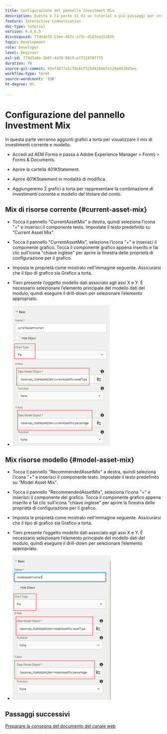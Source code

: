 ```yaml
---
title: Configurazione del pannello Investment Mix
description: Questa è la parte 11 di un tutorial a più passaggi per creare il tuo primo documento di comunicazione interattiva.In questa parte, aggiungeremo dei grafici a torta per visualizzare il mix di investimenti attuale e di modello.
feature: Interactive Communication
doc-type: Tutorial
version: 6.4,6.5
discoiquuid: 77de4e76-53ee-467c-a71c-d1d3ea15283b
topic: Development
role: Developer
level: Beginner
exl-id: 774d7a6e-2b8f-4a70-98c5-e7712478ff75
duration: 78
source-git-commit: 9fef4b77a2c70c8cf525d42686f4120e481945ee
workflow-type: tm+mt
source-wordcount: '336'
ht-degree: 0%

---
```


# Configurazione del pannello Investment Mix

In questa parte verranno aggiunti grafici a torta per visualizzare il mix di investimenti corrente e modello.

* Accedi ad AEM Forms e passa a Adobe Experience Manager > Forms > Forms &amp; Documents.

* Aprire la cartella 401KStatement.

* Aprire 401KStatement in modalità di modifica.

* Aggiungeremo 2 grafici a torta per rappresentare la combinazione di investimenti corrente e modello del titolare del conto.

## Mix di risorse corrente {#current-asset-mix}

* Tocca il pannello &quot;CurrentAssetMix&quot; a destra, quindi seleziona l’icona &quot;+&quot; e inserisci il componente testo. Impostate il testo predefinito su &quot;Current Asset Mix&quot;.

* Tocca il pannello &quot;CurrentAssetMix&quot;, seleziona l’icona &quot;+&quot; e inserisci il componente grafico. Tocca il componente grafico appena inserito e fai clic sull’icona &quot;chiave inglese&quot; per aprire la finestra delle proprietà di configurazione per il grafico.

* Imposta le proprietà come mostrato nell’immagine seguente. Assicurarsi che il tipo di grafico sia Grafico a torta.

* Tieni presente l’oggetto modello dati associato agli assi X e Y. È necessario selezionare l’elemento principale del modello dati del modulo, quindi eseguire il drill-down per selezionare l’elemento appropriato.

* ![currentassetmix](assets/currentassetmixchart.png)

## Mix risorse modello {#model-asset-mix}

* Tocca il pannello &quot;RecommendedAssetMix&quot; a destra, quindi seleziona l’icona &quot;+&quot; e inserisci il componente testo. Impostate il testo predefinito su &quot;Model Asset Mix&quot;.

* Tocca il pannello &quot;RecommendedAssetMix&quot;, seleziona l’icona &quot;+&quot; e inserisci il componente del grafico. Tocca il componente grafico appena inserito e fai clic sull’icona &quot;chiave inglese&quot; per aprire la finestra delle proprietà di configurazione per il grafico.

* Imposta le proprietà come mostrato nell’immagine seguente. Assicurarsi che il tipo di grafico sia Grafico a torta.

* Tieni presente l’oggetto modello dati associato agli assi X e Y. È necessario selezionare l’elemento principale del modello dati del modulo, quindi eseguire il drill-down per selezionare l’elemento appropriato.

* ![assettype](assets/modelassettypechart.png)

## Passaggi successivi

[Preparare la consegna del documento del canale web](./parttwelve.md)

